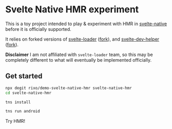 # Svelte Native HMR experiment

This is a toy project intended to play & experiment with HMR in [svelte-native](https://github.com/halfnelson/svelte-native) before it is officially supported.

It relies on forked versions of [svelte-loader](https://github.com/sveltejs/svelte-loader) ([fork](https://github.com/rixo/svelte-loader/tree/hmr)), and [svelte-dev-helper](https://github.com/ekhaled/svelte-dev-helper) ([fork](https://github.com/rixo/svelte-dev-helper/tree/hmr)).

**Disclaimer** I am not affiliated with `svelte-loader` team, so this may be completely different to what will eventually be implemented officially.

## Get started

```bash
npx degit rixo/demo-svelte-native-hmr svelte-native-hmr
cd svelte-native-hmr

tns install

tns run android
```

Try HMR!
